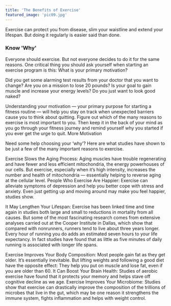 ```yaml
---
title: 'The Benefits of Exercise'
featured_image: 'pic09.jpg'
---
```


Exercise can protect you from disease, slim your waistline and extend your lifespan. But doing it regularly is easier said than done. 

### Know 'Why'

Everyone should exercise. But not everyone decides to do it for the same reasons. One critical thing you should ask yourself when starting an exercise program is this: What is your primary motivation? 

Did you get some alarming test results from your doctor that you want to change? Are you on a mission to lose 20 pounds? Is your goal to gain muscle and increase your energy levels? Do you just want to look good naked?

Understanding your motivation — your primary purpose for starting a fitness routine — will help you stay on track when unexpected barriers cause you to think about quitting. Figure out which of the many reasons to exercise is most important to you. Then keep it in the back of your mind as you go through your fitness journey and remind yourself why you started if you ever get the urge to quit.
More Motivation

Need some help choosing your ‘why’? Here are what studies have shown to be just a few of the many important reasons to exercise.

Exercise Slows the Aging Process: Aging muscles have trouble regenerating and have fewer and less efficient mitochondria, the energy powerhouses of our cells. But exercise, especially when it’s high intensity, increases the number and health of mitochondria — essentially helping to reverse aging at the cellular level.
People Who Exercise Are Happier: Exercise can alleviate symptoms of depression and help you better cope with stress and anxiety. Even just getting up and moving around may make you feel happier, studies show.

It May Lengthen Your Lifespan: Exercise has been linked time and time again in studies both large and small to reductions in mortality from all causes. But some of the most fascinating research comes from extensive analyses carried out at the Cooper Institute in Dallas, which show that compared with nonrunners, runners tend to live about three years longer. Every hour of running you do adds an estimated seven hours to your life expectancy. In fact studies have found that as little as five minutes of daily running is associated with longer life spans.

Exercise Improves Your Body Composition: Most people gain fat as they get older. It’s essentially inevitable. But lifting weights and following a good diet have the opposite effect: They help you put on muscle and lose fat, even if you are older than 60.
It Can Boost Your Brain Health: Studies of aerobic exercise have found that it protects your memory and helps stave off cognitive decline as we age.
Exercise Improves Your Microbiome: Studies show that exercise can drastically improve the composition of the trillions of microbes that live in the gut, which may be one reason it strengthens the immune system, fights inflammation and helps with weight control. 

